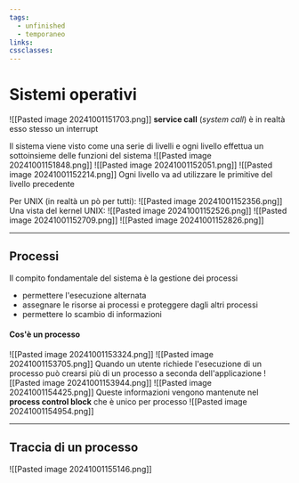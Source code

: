 ```yaml
---
tags:
  - unfinished
  - temporaneo
links: 
cssclasses:
---
```

# Sistemi operativi
![[Pasted image 20241001151703.png]]
**service call** (*system call*) è in realtà esso stesso un interrupt

Il sistema viene visto come una serie di livelli e ogni livello effettua un sottoinsieme delle funzioni del sistema
![[Pasted image 20241001151848.png]]
![[Pasted image 20241001152051.png]]
![[Pasted image 20241001152214.png]]
Ogni livello va ad utilizzare le primitive del livello precedente

Per UNIX (in realtà un pò per tutti):
![[Pasted image 20241001152356.png]]
Una vista del kernel UNIX:
![[Pasted image 20241001152526.png]]
![[Pasted image 20241001152709.png]]
![[Pasted image 20241001152826.png]]

---

## Processi
Il compito fondamentale del sistema è la gestione dei processi
- permettere l'esecuzione alternata
- assegnare le risorse ai processi e proteggere dagli altri processi
- permettere lo scambio di informazioni

#### Cos'è un processo
![[Pasted image 20241001153324.png]]
![[Pasted image 20241001153705.png]]
Quando un utente richiede l'esecuzione di un processo può crearsi più di un processo a seconda dell'applicazione
![[Pasted image 20241001153944.png]]
![[Pasted image 20241001154425.png]]
Queste informazioni vengono mantenute nel **process control block** che è unico per processo
![[Pasted image 20241001154954.png]]

---
## Traccia di un processo
![[Pasted image 20241001155146.png]]
